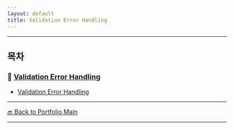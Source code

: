 ```yaml
---
layout: default
title: Validation Error Handling
---
```


---

## 목차


### 🔗 [Validation Error Handling](/study/testing-and-exception-handling/)

- [Validation Error Handling](/study/testing-and-exception-handling/validation-error-handling)

---
[🔙 Back to Portfolio Main](../index.md)

---


